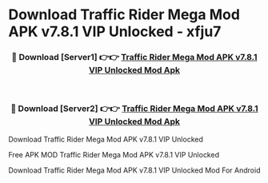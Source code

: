 # Download Traffic Rider Mega Mod APK v7.8.1 VIP Unlocked - xfju7



<div align="center">
<h3>🔴 Download [Server1] 👉👉 <a href="https://momento.my/?title=Traffic_Rider_Mega_Mod_APK_v7.8.1_VIP_Unlocked">Traffic Rider Mega Mod APK v7.8.1 VIP Unlocked Mod Apk</a></h3><br>

<h3>🔴 Download [Server2] 👉👉 <a href="https://momento.my/?title=Traffic_Rider_Mega_Mod_APK_v7.8.1_VIP_Unlocked">Traffic Rider Mega Mod APK v7.8.1 VIP Unlocked Mod Apk</a></h3>
</div>



Download Traffic Rider Mega Mod APK v7.8.1 VIP Unlocked 

Free APK MOD Traffic Rider Mega Mod APK v7.8.1 VIP Unlocked 

Download Traffic Rider Mega Mod APK v7.8.1 VIP Unlocked Mod For Android
